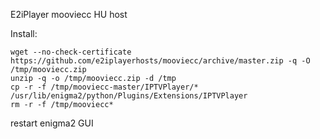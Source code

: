 E2iPlayer mooviecc HU host

Install:

~~~
wget --no-check-certificate https://github.com/e2iplayerhosts/mooviecc/archive/master.zip -q -O /tmp/mooviecc.zip
unzip -q -o /tmp/mooviecc.zip -d /tmp
cp -r -f /tmp/mooviecc-master/IPTVPlayer/* /usr/lib/enigma2/python/Plugins/Extensions/IPTVPlayer
rm -r -f /tmp/mooviecc*
~~~

restart enigma2 GUI
